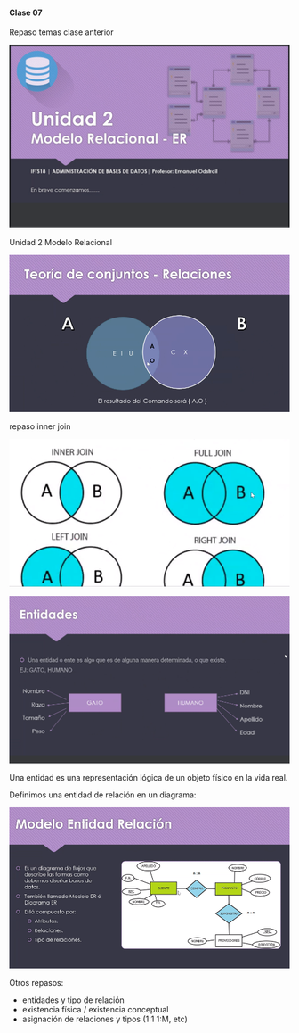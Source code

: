 #### Clase 07
Repaso temas clase anterior

![](112-assets/ppt-17-adminbd.png)

Unidad 2 Modelo Relacional

![](112-assets/ppt-18-adminbd.png)

repaso inner join

![](112-assets/ppt-19-adminbd.png)

![](112-assets/ppt-20-adminbd.png)

Una entidad es una representación lógica de un objeto físico en la vida real.

Definimos una entidad de relación en un diagrama:

![](112-assets/ppt-21-adminbd.png)

Otros repasos:

- entidades y tipo de relación
- existencia física / existencia conceptual
- asignación de relaciones y tipos (1:1 1:M, etc)
